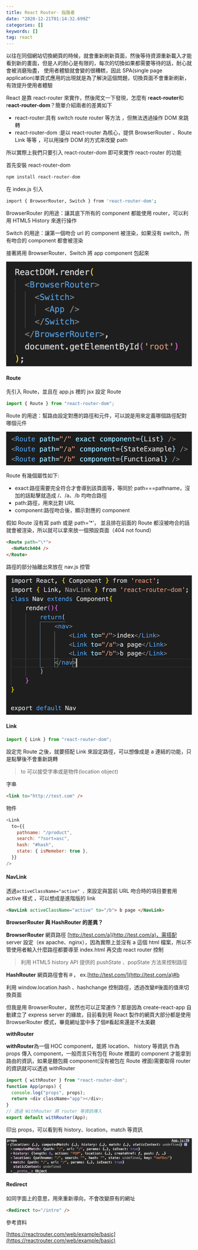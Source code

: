```yaml
---
title: React Router- 指路者
date: "2020-12-21T01:14:32.699Z"
categories: []
keywords: []
tag: react
---
```


以往在同個網站切換網頁的時候，就會重新刷新頁面，然後等待資源重新載入才能看到新的畫面，但是人的耐心是有限的，每次的切換如果都需要等待的話，耐心就會被消磨殆盡， 使用者體驗就會變的很糟糕，因此 SPA(single page application)單頁式應用的出現就是為了解決這個問題，切換頁面不會重新刷新，有效提升使用者體驗

React 是靠 react-router 來實作，然後爬文一下發現，怎麼有 r**eact-router**和 r**eact-router-dom**？簡單介紹兩者的差異如下

- react-router:具有 switch route router 等方法 ，但無法透過操作 DOM 來跳轉
- react-router-dom :是以 react-router 為核心，提供 BrowserRouter 、Route Link 等等 ，可以用操作 DOM 的方式來改變 path

所以實際上我們只要引入 react-router-dom 即可來實作 react-router 的功能

首先安裝 react-router-dom

```bash
npm install react-router-dom
```

在 index.js 引入

```bash
import { BrowserRouter, Switch } from 'react-router-dom';
```

BrowserRouter 的用途：讓其底下所有的 component 都能使用 router，可以利用 HTML5 History 來進行操作

Switch 的用途：讓第一個吻合 url 的 component 被渲染，如果沒有 switch，所有吻合的 component 都會被渲染

接著將用 BrowserRouter、Switch 將 app component 包起來

![](/img/1__sikHTNUIr__Sq5F1X9H8YuA.png)

#### Route

先引入 Route，並且在 app.js 裡的 jsx 設定 Route

```javascript
import { Route } from "react-router-dom";
```

Route 的用途：幫路由設定對應的路徑和元件，可以說是用來定義哪個路徑配對哪個元件

![](/img/1__uX98XZ__rIh5OKgngp__GbzA.png)

Route 有幾個屬性如下:

- exact:路徑需要完全符合才會導到該頁面等，等同於 path===pathname，沒加的話點擊就造成 /、/a、/b 均吻合路徑
- path:路徑，用來比對 URL
- component:路徑吻合後，顯示對應的 component

假如 Route 沒有寫 path 或是 path=’\*’， 並且排在前面的 Route 都沒被吻合的話就會被渲染，所以就可以拿來放一個預設頁面（404 not found）

```html
<Route path="\*">
  <NoMatch404 />
</Route>
```

路徑的部分抽離出來放在 nav.js 控管

![](/img/1__wPhvW1w__SP1YUxsh0Nww3g.png)

#### Link

```javascript
import { Link } from "react-router-dom";
```

設定完 Route 之後，就要搭配 Link 來設定路徑，可以想像成是 a 連結的功能，只是點擊後不會重新跳轉

> to 可以接受字串或是物件(location object)

字串

```html
<link to="http://test.com" />
```

物件

```javascript
<Link
  to={{
    pathname: "/product",
    search: "?sort=asc",
    hash: "#hash",
    state: { isMemeber: true },
  }}
/>
```

#### NavLink

透過`activeClassName="active" ，`來設定與當前 URL 吻合時的項目要套用 active 樣式 ，可以想成是進階版的 link

```html
<NavLink activeClassName="active" to="/b"> b page </NavLink>
```

**BrowserRouter 與 HashRouter 的差異？**

**BrowserRouter** 網頁路徑 [http://test.com/a](http://test.com/a)，需搭配 server 設定（ex apache、nginx），因為實際上並沒有 a 這個 html 檔案，所以不管使用者輸入什麼路徑都要導至 index.html 再交由 react router 控制

> 利用 HTML5 history API 提供的 pushState 、popState 方法來控制路徑

**HashRouter** 網頁路徑會有＃， ex.[http://test.com/](http://test.com/a)#b

利用 window.location.hash 、hashchange 控制路徑，透過改變#後面的值來切換頁面

但我是用 BrowserRouter，居然也可以正常運作？那是因為 create-react-app 自動建立了 express server 的緣故，目前看到用 React 製作的網頁大部分都是使用 BrowserRouter 模式，畢竟網址當中多了個#看起來還是不太美觀

**withRouter**

**withRouter**為一個 HOC component，能將 location、 history 等資訊 作為 props 傳入 component，一般而言只有包在 Route 裡面的 component 才能拿到路由的資訊，如果是麵包屑 component(沒有被包在 Route 裡面)需要取得 router 的資訊就可以透過 withRouter

```javascript
import { withRouter } from "react-router-dom";
function App(props) {
  console.log("props", props);
  return <div className="app"></div>;
}
// 透過 WithRouter 將 router 等資訊傳入
export default withRouter(App);
```

印出 props，可以看到有 history、location，match 等資訊

![](/img/1__cKeL9Z1gJrP7DaY32d5d9g.png)

#### Redirect

如同字面上的意思，用來重新導向，不會改變原有的網址

```html
<Redirect to="/intro" />
```

參考資料

[https://reactrouter.com/web/example/basic](https://reactrouter.com/web/example/basic)
